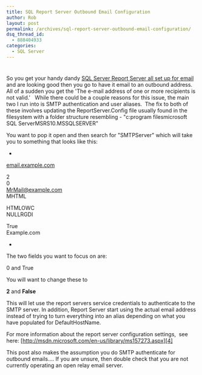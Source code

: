 ```yaml
---
title: SQL Report Server Outbound Email Configuration
author: Rob
layout: post
permalink: /archives/sql-report-server-outbound-email-configuration/
dsq_thread_id:
  - 888404933
categories:
  - SQL Server
---
```

# 

So you get your handy dandy [SQL Server Report Server all set up for email][1] and are looking good then you go to have it email to an outbound address.  All of a sudden you get the 'The e-mail address of one or more recipients is not valid.'   While there could be a couple reasons for this issue, the main two I run into is SMTP authentication and user aliases.  The fix to both of these involves updating the ReportServer.Config file usually found in the filesystem with a folder structure resembling - "c:program filesmicrosoft SQL ServerMSRS10.MSSQLSERVER"

 [1]: http://technet.microsoft.com/en-us/library/ms345234.aspx

You want to pop it open and then search for "SMTPServer" which will take you to something that looks like this:

*  
[email.example.com][2]  
  
  
  
  
  
2  
0  
[MrMail@example.com][3]  
MHTML  
  
HTMLOWC  
NULLRGDI  
  
True  
Example.com  
  
* 
The two fields you want to focus on are:

0 and True



You will want to change these to

**2** and **False**



This will let use the report servers service credentials to authenticate to the SMTP server. In addition, Report Server start using the actual email address instead of trying to turn everything into an alias depending on what you have populated for DefaultHostName.

 [2]: http://email.example.com/
 [3]: mailto:PikepassMail@pikepass.com

For more information about the report server configuration settings,  see here: [http://msdn.microsoft.com/en-us/library/ms157273.aspx][4]

This post also makes the assumption you do SMTP authenticate for outbound emails.... If you are unsure, then double check that you are not currently operating an open relay email server.

 [4]: http://msdn.microsoft.com/en-us/library/ms157273.aspx "ReportServer Configuration File"